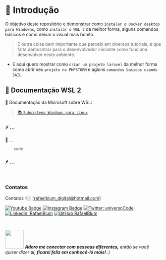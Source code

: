 # :receipt: Introdução

O objetivo deste repositório e demonstrar como `instalar o Docker desktop para Windowns`, como `instalar o WSL 2` da melhor forma, alguns comandos básicos e como deixar o visual mais bonito.
> E outra coisa bem importante que percebi em diversos tutoriais, é que falta demosntrar para o desenvolvedor iniciante como funciona desenvolver neste anbiente. 

- E aqui quero mostrar como `criar um projeto laravel` da melhor forma como abrir seu `projeto no PHPSTORM` e agluns `comandos basicos usando SAIL`.


## :pushpin: Documentação WSL 2

:speech_balloon: Documentação da Microsoft sobre WSL:

> [:books: `Subsistema Windows para Linux`](https://learn.microsoft.com/pt-br/windows/wsl/)


### :zap: ...

:speech_balloon: ...

```
    code
```

### :zap: ...


<br>


### Contatos

Contatos 👇🏼 [rafaelblum_digital@hotmail.com]

[![Youtube Badge](https://img.shields.io/badge/-Youtube-FF0000?style=flat-square&labelColor=FF0000&logo=youtube&logoColor=white&link=https://www.youtube.com/channel/UCMvtn8HZ12Ud-sdkY5KzTog)](https://www.youtube.com/channel/UCMvtn8HZ12Ud-sdkY5KzTog)
[![Instagram Badge](https://img.shields.io/badge/-rafablum_-violet?style=flat-square&logo=Instagram&logoColor=white&link=https://www.instagram.com/rafablum_/)](https://www.instagram.com/rafablum_/)
[![Twitter: universoCode](https://img.shields.io/twitter/follow/universoCode?style=social)](https://twitter.com/universoCode)
[![Linkedin: RafaelBlum](https://img.shields.io/badge/-RafaelBlum-blue?style=flat-square&logo=Linkedin&logoColor=white&link=https://www.linkedin.com/in/rafael-blum-237133114/)](https://www.linkedin.com/in/rafael-blum-237133114/)
[![GitHub RafaelBlum](https://img.shields.io/github/followers/RafaelBlum?label=follow&style=social)](https://github.com/RafaelBlum)

<br/>

<img src="https://media.giphy.com/media/LnQjpWaON8nhr21vNW/giphy.gif" width="60"> <em><b>Adoro me conectar com pessoas diferentes,</b> então se você quiser dizer <b>oi, ficarei feliz em conhecê-lo mais!</b> :)</em>
